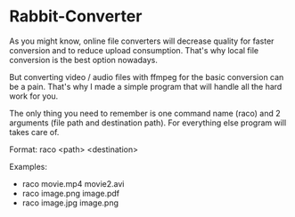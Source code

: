 # Rabbit-Converter

As you might know, online file converters will decrease quality for faster conversion and to reduce upload consumption.
That's why local file conversion is the best option nowadays.

But converting video / audio files with ffmpeg for the basic conversion can be a pain.
That's why I made a simple program that will handle all the hard work for you.

The only thing you need to remember is one command name (raco) and 2 arguments (file path and destination path). For everything else program will takes care of.

Format: raco \<path> \<destination>

Examples:
<ul>
  <li>raco movie.mp4 movie2.avi</li>
	<li>raco image.png image.pdf</li>
	<li>raco image.jpg image.png</li>
</ul>
